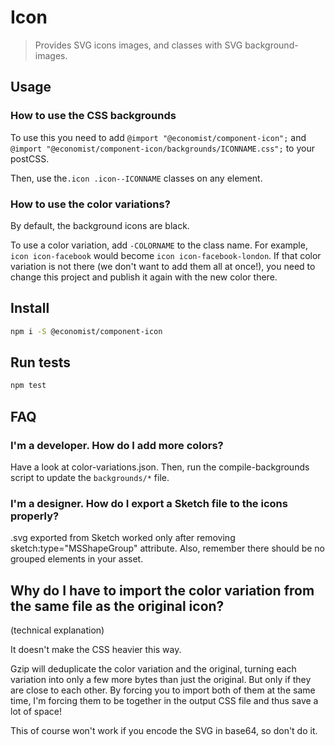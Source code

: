 
# Icon
> Provides SVG icons images, and classes with SVG background-images.

## Usage

### How to use the CSS backgrounds

To use this you need to add `@import "@economist/component-icon";` and `@import "@economist/component-icon/backgrounds/ICONNAME.css";` to your postCSS.

Then, use the`.icon .icon--ICONNAME` classes on any element.

### How to use the color variations?

By default, the background icons are black.

To use a color variation, add `-COLORNAME` to the class name. For example, `icon icon-facebook` would become `icon icon-facebook-london`. If that color variation is not there (we don't want to add them all at once!), you need to change this project and publish it again with the new color there.

## Install

```bash
npm i -S @economist/component-icon
```

## Run tests

```bash
npm test
```

## FAQ

### I'm a developer. How do I add more colors?

Have a look at color-variations.json. Then, run the compile-backgrounds script to update the `backgrounds/*` file.

### I'm a designer. How do I export a Sketch file to the icons properly?

.svg exported from Sketch worked only after removing sketch:type="MSShapeGroup" attribute. Also, remember there should be no grouped elements in your asset.

## Why do I have to import the color variation from the same file as the original icon?

(technical explanation)

It doesn't make the CSS heavier this way.

Gzip will deduplicate the color variation and the original, turning each variation into only a few more bytes than just the original. But only if they are close to each other. By forcing you to import both of them at the same time, I'm forcing them to be together in the output CSS file and thus save a lot of space!

This of course won't work if you encode the SVG in base64, so don't do it.
